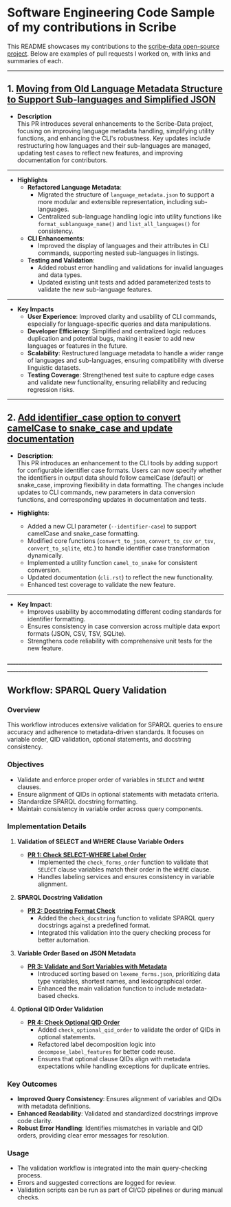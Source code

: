 # Software Engineering Code Sample of my contributions in Scribe

This README showcases my contributions to the [scribe-data open-source project](https://github.com/scribe-org/Scribe-Data). Below are examples of pull requests I worked on, with links and summaries of each.

---

## 1. [Moving from Old Language Metadata Structure to Support Sub-languages and Simplified JSON ](https://github.com/scribe-org/Scribe-Data/pull/402)

- **Description**  
  This PR introduces several enhancements to the Scribe-Data project, focusing on improving language metadata handling, simplifying utility functions, and enhancing the CLI's robustness. Key updates include restructuring how languages and their sub-languages are managed, updating test cases to reflect new features, and improving documentation for contributors.

---
- **Highlights**  
  - **Refactored Language Metadata**:
    - Migrated the structure of `language_metadata.json` to support a more modular and extensible representation, including sub-languages.
    - Centralized sub-language handling logic into utility functions like `format_sublanguage_name()` and `list_all_languages()` for consistency.
  - **CLI Enhancements**:
    - Improved the display of languages and their attributes in CLI commands, supporting nested sub-languages in listings.
  - **Testing and Validation**:
    - Added robust error handling and validations for invalid languages and data types.
    - Updated existing unit tests and added parameterized tests to validate the new sub-language features.

---

- **Key Impacts**  
  - **User Experience**: Improved clarity and usability of CLI commands, especially for language-specific queries and data manipulations.
  - **Developer Efficiency**: Simplified and centralized logic reduces duplication and potential bugs, making it easier to add new languages or features in the future.
  - **Scalability**: Restructured language metadata to handle a wider range of languages and sub-languages, ensuring compatibility with diverse linguistic datasets.
  - **Testing Coverage**: Strengthened test suite to capture edge cases and validate new functionality, ensuring reliability and reducing regression risks.

---

## 2. [Add identifier_case option to convert camelCase to snake_case and update documentation](https://github.com/scribe-org/Scribe-Data/pull/486)

- **Description**:  
  This PR introduces an enhancement to the CLI tools by adding support for configurable identifier case formats. Users can now specify whether the identifiers in output data should follow camelCase (default) or snake_case, improving flexibility in data formatting. The changes include updates to CLI commands, new parameters in data conversion functions, and corresponding updates in documentation and tests.

- **Highlights**:  
  - Added a new CLI parameter (`--identifier-case`) to support camelCase and snake_case formatting.  
  - Modified core functions (`convert_to_json`, `convert_to_csv_or_tsv`, `convert_to_sqlite`, etc.) to handle identifier case transformation dynamically.  
  - Implemented a utility function `camel_to_snake` for consistent conversion.  
  - Updated documentation (`cli.rst`) to reflect the new functionality.  
  - Enhanced test coverage to validate the new feature.

---
- **Key Impact**:  
  - Improves usability by accommodating different coding standards for identifier formatting.  
  - Ensures consistency in case conversion across multiple data export formats (JSON, CSV, TSV, SQLite).  
  - Strengthens code reliability with comprehensive unit tests for the new feature.  

**_________________________________________________________________________________________________________________________________________________**



## Workflow: SPARQL Query Validation

### Overview  
This workflow introduces extensive validation for SPARQL queries to ensure accuracy and adherence to metadata-driven standards. It focuses on variable order, QID validation, optional statements, and docstring consistency.

### Objectives  
- Validate and enforce proper order of variables in `SELECT` and `WHERE` clauses.  
- Ensure alignment of QIDs in optional statements with metadata criteria.  
- Standardize SPARQL docstring formatting.  
- Maintain consistency in variable order across query components.

### Implementation Details  

1. **Validation of SELECT and WHERE Clause Variable Orders**  
   - **[PR 1: Check SELECT-WHERE Label Order](https://github.com/scribe-org/Scribe-Data/pull/481)**  
     - Implemented the `check_forms_order` function to validate that `SELECT` clause variables match their order in the `WHERE` clause.  
     - Handles labeling services and ensures consistency in variable alignment.  

2. **SPARQL Docstring Validation**  
   - **[PR 2: Docstring Format Check](https://github.com/scribe-org/Scribe-Data/pull/489)**  
     - Added the `check_docstring` function to validate SPARQL query docstrings against a predefined format.  
     - Integrated this validation into the query checking process for better automation.  

3. **Variable Order Based on JSON Metadata**  
   - **[PR 3: Validate and Sort Variables with Metadata](https://github.com/scribe-org/Scribe-Data/pull/503)**  
     - Introduced sorting based on `lexeme_forms.json`, prioritizing data type variables, shortest names, and lexicographical order.  
     - Enhanced the main validation function to include metadata-based checks.  

4. **Optional QID Order Validation**  
   - **[PR 4: Check Optional QID Order](https://github.com/scribe-org/Scribe-Data/pull/507)**  
     - Added `check_optional_qid_order` to validate the order of QIDs in optional statements.  
     - Refactored label decomposition logic into `decompose_label_features` for better code reuse.  
     - Ensures that optional clause QIDs align with metadata expectations while handling exceptions for duplicate entries.  

### Key Outcomes  
- **Improved Query Consistency**: Ensures alignment of variables and QIDs with metadata definitions.  
- **Enhanced Readability**: Validated and standardized docstrings improve code clarity.  
- **Robust Error Handling**: Identifies mismatches in variable and QID orders, providing clear error messages for resolution.  

### Usage  
- The validation workflow is integrated into the main query-checking process.  
- Errors and suggested corrections are logged for review.  
- Validation scripts can be run as part of CI/CD pipelines or during manual checks.
